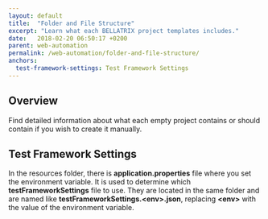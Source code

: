 ```yaml
---
layout: default
title:  "Folder and File Structure"
excerpt: "Learn what each BELLATRIX project templates includes."
date:   2018-02-20 06:50:17 +0200
parent: web-automation
permalink: /web-automation/folder-and-file-structure/
anchors:
  test-framework-settings: Test Framework Settings
---
```

Overview
--------
Find detailed information about what each empty project contains or should contain if you wish to create it manually.

Test Framework Settings
-----------------------
In the resources folder, there is **application.properties** file where you set the environment variable. It is used to determine which **testFrameworkSettings** file to use. They are located in the same folder and are named like **testFrameworkSettings.\<env\>.json**, replacing **\<env\>** with the value of the environment variable.